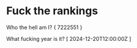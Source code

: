 # Fuck the rankings

Who the hell am I?
{ 7222551 }

What fucking year is it?
[ 2024-12-20T12:00:00Z ]
